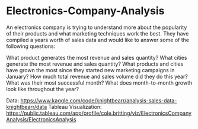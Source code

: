 # Electronics-Company-Analysis
An electronics company is trying to understand more about the popularity of their products and what marketing techniques work the best. They have compiled a years worth of sales data and would like to answer some of the following questions:

What product generates the most revenue and sales quantity?
What cities generate the most revenue and sales quantity?
What products and cities have grown the most since they started new marketing campaigns in January?
How much total revenue and sales volume did they do this year?
What was their most successful month?
What does month-to-month growth look like throughout the year?

Data: https://www.kaggle.com/code/knightbearr/analysis-sales-data-knightbearr/data
Tableau Visualization: https://public.tableau.com/app/profile/cole.britting/viz/ElectronicsCompanyAnalysis/ElectronicsAnalysis
